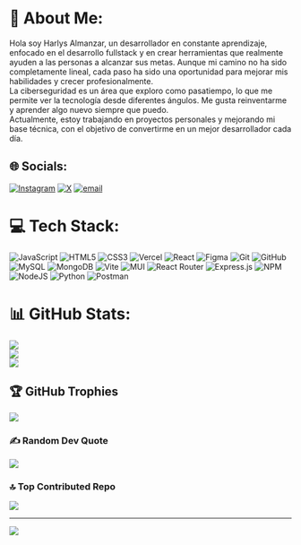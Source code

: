 # 💫 About Me:
Hola soy Harlys Almanzar, un desarrollador en constante aprendizaje, enfocado en el desarrollo fullstack y en crear herramientas que realmente ayuden a las personas a alcanzar sus metas. Aunque mi camino no ha sido completamente lineal, cada paso ha sido una oportunidad para mejorar mis habilidades y crecer profesionalmente.<br>La ciberseguridad es un área que exploro como pasatiempo, lo que me permite ver la tecnología desde diferentes ángulos. Me gusta reinventarme y aprender algo nuevo siempre que puedo.<br>Actualmente, estoy trabajando en proyectos personales y mejorando mi base técnica, con el objetivo de convertirme en un mejor desarrollador cada día.


## 🌐 Socials:
[![Instagram](https://img.shields.io/badge/Instagram-%23E4405F.svg?logo=Instagram&logoColor=white)](https://instagram.com/justharlyss) [![X](https://img.shields.io/badge/X-black.svg?logo=X&logoColor=white)](https://x.com/JustHarlys) [![email](https://img.shields.io/badge/Email-D14836?logo=gmail&logoColor=white)](mailto:harlysmc@gmail.com) 

# 💻 Tech Stack:
![JavaScript](https://img.shields.io/badge/javascript-%23323330.svg?style=flat&logo=javascript&logoColor=%23F7DF1E) ![HTML5](https://img.shields.io/badge/html5-%23E34F26.svg?style=flat&logo=html5&logoColor=white) ![CSS3](https://img.shields.io/badge/css3-%231572B6.svg?style=flat&logo=css3&logoColor=white) ![Vercel](https://img.shields.io/badge/vercel-%23000000.svg?style=flat&logo=vercel&logoColor=white) ![React](https://img.shields.io/badge/react-%2320232a.svg?style=flat&logo=react&logoColor=%2361DAFB) ![Figma](https://img.shields.io/badge/figma-%23F24E1E.svg?style=flat&logo=figma&logoColor=white) ![Git](https://img.shields.io/badge/git-%23F05033.svg?style=flat&logo=git&logoColor=white) ![GitHub](https://img.shields.io/badge/github-%23121011.svg?style=flat&logo=github&logoColor=white) ![MySQL](https://img.shields.io/badge/mysql-4479A1.svg?style=flat&logo=mysql&logoColor=white) ![MongoDB](https://img.shields.io/badge/MongoDB-%234ea94b.svg?style=flat&logo=mongodb&logoColor=white) ![Vite](https://img.shields.io/badge/vite-%23646CFF.svg?style=flat&logo=vite&logoColor=white) ![MUI](https://img.shields.io/badge/MUI-%230081CB.svg?style=flat&logo=mui&logoColor=white) ![React Router](https://img.shields.io/badge/React_Router-CA4245?style=flat&logo=react-router&logoColor=white) ![Express.js](https://img.shields.io/badge/express.js-%23404d59.svg?style=flat&logo=express&logoColor=%2361DAFB) ![NPM](https://img.shields.io/badge/NPM-%23CB3837.svg?style=flat&logo=npm&logoColor=white) ![NodeJS](https://img.shields.io/badge/node.js-6DA55F?style=flat&logo=node.js&logoColor=white) ![Python](https://img.shields.io/badge/python-3670A0?style=flat&logo=python&logoColor=ffdd54) ![Postman](https://img.shields.io/badge/Postman-FF6C37?style=flat&logo=postman&logoColor=white)
# 📊 GitHub Stats:
![](https://github-readme-stats.vercel.app/api?username=JustHarlys&theme=dark&hide_border=false&include_all_commits=true&count_private=true)<br/>
![](https://nirzak-streak-stats.vercel.app/?user=JustHarlys&theme=dark&hide_border=false)<br/>
![](https://github-readme-stats.vercel.app/api/top-langs/?username=JustHarlys&theme=dark&hide_border=false&include_all_commits=true&count_private=true&layout=compact)

## 🏆 GitHub Trophies
![](https://github-profile-trophy.vercel.app/?username=JustHarlys&theme=radical&no-frame=false&no-bg=false&margin-w=4)

### ✍️ Random Dev Quote
![](https://quotes-github-readme.vercel.app/api?type=horizontal&theme=radical)

### 🔝 Top Contributed Repo
![](https://github-contributor-stats.vercel.app/api?username=JustHarlys&limit=5&theme=dark&combine_all_yearly_contributions=true)

---
[![](https://visitcount.itsvg.in/api?id=JustHarlys&icon=1&color=3)](https://visitcount.itsvg.in)

<!-- Proudly created with GPRM ( https://gprm.itsvg.in ) -->
